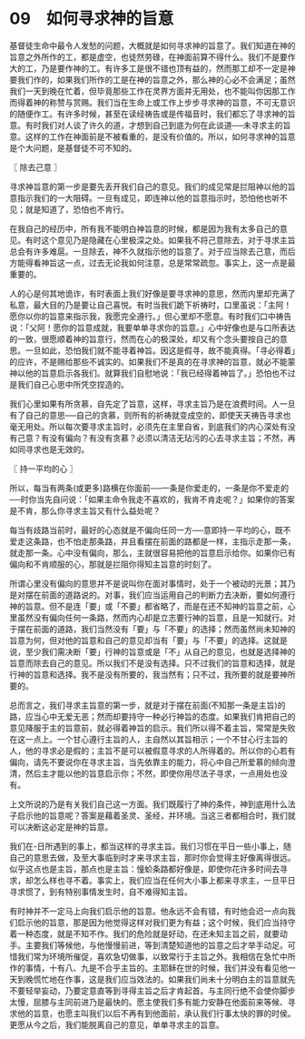 # 09　如何寻求神的旨意


基督徒生命中最令人发愁的问题，大概就是如何寻求神的旨意了。我们知道在神的旨意之外所作的工，都是虚空，也徒然劳碌，在神面前算不得什么。我们不是要作大的工，乃是要作神的工。有许多工是很不错也顶有益的，然而那工却不一定是神要我们作的，如果我们所作的工是在神的旨意之外，那么神的心必不会满足；虽然我们一天到晚在忙着，但毕竟那些工作在灵界方面并无用处，也不能叫你因那工作而得着神的称赞与赏赐。我们当在生命上或工作上步步寻求神的旨意，不可无意识的随便作工。有许多时候，甚至在读经祷告或是传福音时，我们都忘了寻求神的旨意。有时我们对人谈了许久的道，才想到自己到底为何在此谈道──未寻求主的旨意。这样的工作在神面前是不被看重的，是没有价值的。所以，如何寻求神的旨意是个大问题，是基督徒不可不知的。



〖 除去己意 〗

寻求神旨意的第一步是要先丢开我们自己的意见。我们的成见常是拦阻神以他的旨意指示我们的一大阻碍。一旦有成见，即连神以他的旨意指示时，恐怕他也听不见；就是知道了，恐怕也不肯行。

在我自己的经历中，所有我不能明白神旨意的时候，都是因为我有太多自己的意见。有时这个意见乃是隐藏在心里极深之处。如果我不将己意除去，对于寻求主旨总会有许多难扈。一旦除去，神不久就指示他的旨意了。对于应当除去己意，而后方能得看神旨这一点，过去无论我如何注意，总是常常疏忽。事实上，这一点是最重要的。

人的心是何其地诡诈，有时表面上我们好像是要寻求神的意思，然而内里却充满了私意，最大目的乃是要让自己喜悦。有时当我们跪下祈祷时，口里虽说：「主阿！愿你以你的旨意来指示我，我愿完全遵行。」但心里却不愿意。有时我们口中祷告说：「父阿！愿你的旨意成就，我要单单寻求你的旨意。」心中好像也是与口所表达的一致，很愿顺着神的旨意行，然而在心的极深处，却又有个念头要按自己的意思。一旦如此，恐怕我们就不能寻着神旨。因这是假寻，故不能真得。「寻必得着」的应许，不是赐给那些不诚实的。如果我们不是真的在寻求神的旨意，就必不能蒙神以他的旨意启示各我们。就算我们自慰地说：「我已经得着神旨了。」恐怕也不过是我们自己心思中所凭空捏造的。

我们心里如果有所贪慕，自先定了旨意，这样，寻求主旨乃是在浪费时间。人一旦有了自己的意思──自己的贪慕，则所有的祈祷就变成空的，即使天天祷告寻求也毫无用处。所以每次要寻求主旨时，必须先在主里自省，到底我们的内心深处有没有己意？有没有偏向？有没有贪慕？必须以清洁无玷污的心去寻求主旨；不然，再如同寻求也是无效的。



〖 持一平均的心 〗

所以，每当有两条(或更多)路横在你面前──一条是你爱走的，一条是你不爱走的──时你当先自问说：「如果主命令我走不喜欢的，我肯不肯走呢？」如果你的答案是不肯，那么你寻求主旨又有什么益处呢？

每当有歧路当前时，最好的心态就是不偏向任同一方──意即持一平均的心，既不爱走这条路，也不怕走那条路，并且看摆在前面的路都是一样，主指示走那一条，就走那一条。心中没有偏向，那么，主就很容易把他的旨意启示给你。如果你已有偏向和不肯顺服的心，那就是拦阻你得知主旨意的时刻了。

所谓心里没有偏向的意思并不是说叫你在面对事情时，处于一个被动的光景；其乃是对摆在前面的道路说的。对事，我们应当运用自己的判断力去决断，要如何遵行神的旨意。但不是连「要」或「不要」都省略了，而是在还不知神的旨意之前，心里虽然没有偏向任何一条路，然而内心却是立志要行神的旨意，且是一知就行。对于摆在前面的道路，我们当然没有「要」与「不要」的选择；然而虽然尚未知神的旨意为何，但对他的旨意和自己的意见却当有「要」与「不要」的选择。这就是说，至少我们需决断「要」行神的旨意或是「不」从自己的意见，也就是选择神的旨意而除去自己的意见。所以我们不是没有选择。只不过我们的旨意和选择，就是行神的旨意和选择。我不是没有所要的，我当然有；只不过，我所要的就是要神所要的。

总而言之，我们寻求主旨意的第一步，就是对于摆在前面(不知那一条是主旨)的路，应当心中无爱无恶；然而却要持守一种必行神旨的态度。如果我们肯把自己的意见降服于主的旨意前，就必得着神旨的启示。我们所以得不着主旨，常常是失败在这一点上。一个甘心遵行主旨的人，主自然以其旨相示；一个不甘心行主旨的人，他的寻求必是假的；主旨不是可以被假意寻求的人所得着的。所以你的心若有偏向，请先不要说你在寻求主旨，当先依靠主的能力，将心中自己所爱慕的倾向澄清，然后主才能以他的旨意启示你；不然，即使你用尽法子寻求，一点用处也没有。

上文所说的乃是有关我们自己这一方面。我们既履行了神的条件，神到底用什么法子启示他的旨意呢？答案是藉着圣灵、圣经，并环境。当这三者都相合时，我们就可以决断这必定是神的旨意。

我们在-日所遇到的事上，都当这样的寻求主旨。我们习惯在平日一些小事上，随自己的意思去做，及至大事临到时才来寻求主旨，那时你会觉得主好像离得很远。似乎这点也是主旨，那点也是主旨：憧蚧条路都好像是，即使你花许多时间去寻求，却怎么样也寻不着。事实上，我们应当在任何大小事上都来寻求主，一旦平日寻求惯了，到有特别事情发生时，自不难得知主旨。

有时神并不一定马上向我们启示他的旨意。他永远不会有错，有时他会迟一点向我们启示他的旨意，那是因为他觉得这样对我们更为有益；这个时候，我们应当持守着一种态度，就是不知不作。我们的危险就是好动，在还未知主旨之前，就要动手。主要我们等候他，与他慢慢前进，等到清楚知道他的旨意之后才举手动足。可惜我们常为环境所催促，喜欢急切做事，以致常行于主旨之外。我相信在急忙中所作的事情，十有八、九是不合乎主旨的。主耶稣在世的时候，我们并没有看见他一天到晚慌忙地在作事，这是我们应当效法的。如果我们尚未十分明白主的旨意就先不要轻举妄动，乃要定意直等到寻得主旨之后才肯起首。与主同行绝不会使你脚步太慢，屈膝与主同前进乃是最快的。愿主使我们多有能力安静在他面前来等候、寻求他的旨意，也愿主叫我们以后不再有到他面前，承认我们行事太快的罪的时侯。更愿从今之后，我们能脱离自己的意见，单单寻求主的旨意。

